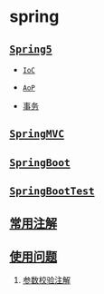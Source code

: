 # spring

## [`Spring5`](./Spring5.md) 

- [`IoC`](./IoC.md) 

- [`AoP`](./AOP.md) 

- [事务](./Transaction.md) 

## [`SpringMVC`](./springMVC.md) 

## [`SpringBoot`](./spring-boot.md) 

## [`SpringBootTest`](./spring-boot-test.md) 

## [常用注解](./Spring项目常用注解.md) 

## [使用问题](./使用问题.md) 

1. [参数校验注解](./参数校验注解.md) 